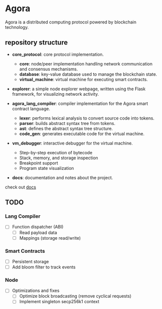 # Agora

Agora is a distributed computing protocol powered by blockchain technology.

## repository structure

- **core_protocol**:  core protocol implementation.
    - **core**: node/peer implementation handling network communication and consensus mechanisms.
    - **database**: key-value database used to manage the blockchain state.
    - **virtual_machine**: virtual machine for executing smart contracts.
    
- **explorer**: a simple node explorer webpage, written using the Flask framework, for visualizing network activity.

- **agora_lang_compiler**: compiler implementation for the Agora smart contract language.
    - **lexer**: performs lexical analysis to convert source code into tokens.
    - **parser**: builds abstract syntax tree from tokens.
    - **ast**: defines the abstract syntax tree structure.
    - **code_gen**: generates executable code for the virtual machine.

- **vm_debugger**: interactive debugger for the virtual machine.
    - Step-by-step execution of bytecode
    - Stack, memory, and storage inspection
    - Breakpoint support
    - Program state visualization

- **docs**: documentation and notes about the project.

check out [docs](./docs/README.md)

## TODO

### Lang Compiler
- [ ] Function dispatcher (ABI)
  - [ ] Read payload data
  - [ ] Mappings (storage read/write)

### Smart Contracts
- [ ] Persistent storage
- [ ] Add bloom filter to track events

### Node
- [ ] Optimizations and fixes
  - [ ] Optimize block broadcasting (remove cyclical requests)
  - [ ] Implement singleton secp256k1 context
